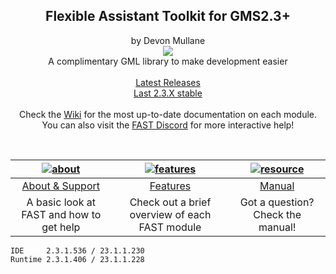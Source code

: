 <h2 align="center">
Flexible Assistant Toolkit for GMS2.3+
</h2>
<p align="center">
by Devon Mullane<br>
  <a href="https://github.com/Hyomoto/FAST/wiki"><img src="https://user-images.githubusercontent.com/6281477/95689209-359b9a00-0bdd-11eb-8f94-850252d47c68.png" align="center"></a><br>
  A complimentary GML library to make development easier<br><br>
  <a href="https://github.com/Hyomoto/FAST/releases">Latest Releases</a><br>
  <a href="https://github.com/Hyomoto/FAST/releases/tag/v3.3hRC4">Last 2.3.X stable</a><br><br>
  Check the <a href="https://github.com/Hyomoto/FAST/wiki">Wiki</a> for the most up-to-date documentation on each module.<br>
  You can also visit the <a href="https://discord.gg/YaKukPUpmS">FAST Discord</a> for more interactive help!<br>
</p>
<br>
<table role="table">
<thead>
<tr>
<th align="center"><a href="https://github.com/Hyomoto/FAST/wiki/About-&-Support"><img src="https://user-images.githubusercontent.com/6281477/95686659-37f5f800-0bcd-11eb-991b-d44d72cfc2c6.png" alt="about"></a></th>
<th align="center"><a href="https://github.com/Hyomoto/FAST/wiki/Features"><img src="https://user-images.githubusercontent.com/6281477/95686661-37f5f800-0bcd-11eb-9c9c-9f19b9382df4.png" alt="features"></a></th>
<th align="center"><a href="https://github.com/Hyomoto/FAST/wiki/Manual"><img src="https://user-images.githubusercontent.com/6281477/95686658-37f5f800-0bcd-11eb-8e7d-c13d56c3e081.png" alt="resource"></a></th>
</tr>
</thead>
<tbody>
<tr>
<td align="center"><a href="https://github.com/Hyomoto/FAST/wiki/About-&amp;-Support">About &amp; Support</a></td>
<td align="center"><a href="https://github.com/Hyomoto/FAST/wiki/Features">Features</a></td>
<td align="center"><a href="https://github.com/Hyomoto/FAST/wiki/Manual">Manual</a></td>
</tr>
<tr>
<td align="center">A basic look at FAST and how to get help</td>
<td align="center">Check out a brief overview of each FAST module</td>
<td align="center">Got a question? Check the manual!</td>
</tr>
</tbody>
</table>
<div class="snippet-clipboard-content position-relative" data-snippet-clipboard-copy-content="IDE     2.3.1.536 / 23.1.1.230
Runtime 2.3.1.406 / 23.1.1.228
"><pre><code>IDE     2.3.1.536 / 23.1.1.230
Runtime 2.3.1.406 / 23.1.1.228
</code></pre></div>
